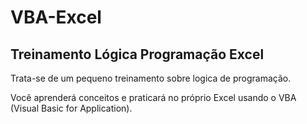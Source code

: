 # VBA-Excel
## Treinamento Lógica Programação Excel
 
Trata-se de um pequeno treinamento sobre logica de programação.

Você aprenderá conceitos e praticará no próprio Excel usando o VBA (Visual Basic for Application).
